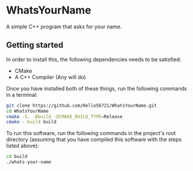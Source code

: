 # WhatsYourName

A simple C++ program that asks for your name.

## Getting started

In order to install this, the following dependencies needs to be satisfied:

- CMake
- A C++ Compiler (Any will do)

Once you have installed both of these things, run the following commands in a terminal:

```bash
git clone https://github.com/Hello56721/WhatsYourName.git
cd WhatsYourName
cmake -S. -Bbuild -DCMAKE_BUILD_TYPE=Release
cmake --build build
```

To run this software, run the following commands in the project's root directory (assuming that you have compiled this software with the steps listed above):

```bash
cd build
./whats-your-name
```
